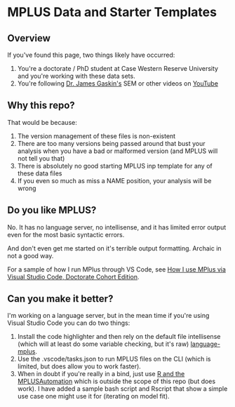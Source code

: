 # MPLUS Data and Starter Templates

## Overview

If you've found this page, two things likely have occurred:

1. You're a doctorate / PhD student at Case Western Reserve University and you're working with these data sets.
2. You're following [Dr. James Gaskin's](https://statwiki.gaskination.com/index.php?title=Main_Page) SEM or other videos on [YouTube](https://www.youtube.com/@Gaskination)

## Why this repo?

That would be because:

1. The version management of these files is non-existent
2. There are too many versions being passed around that bust your analysis when you have a bad or malformed version (and MPLUS will not tell you that)
3. There is absolutely no good starting MPLUS inp template for any of these data files
4. If you even so much as miss a NAME position, your analysis will be wrong

## Do you like MPLUS?

No. It has no language server, no intellisense, and it has limited error output even for the most basic syntactic errors.

And don't even get me started on it's terrible output formatting. Archaic in not a good way.

For a sample of how I run MPlus through VS Code, see [How I use MPlus via Visual Studio Code, Doctorate Cohort Edition](https://www.youtube.com/watch?v=nPrrq7ayWnk).

## Can you make it better?

I'm working on a language server, but in the mean time if you're using Visual Studio Code you can do two things:

1. Install the code highlighter and then rely on the default file intellisense (which will at least do some variable checking, but it's raw) [language-mplus](https://marketplace.visualstudio.com/items?itemName=pacbard.language-mplus).
2. Use the .vscode/tasks.json to run MPLUS files on the CLI (which is limited, but does allow you to work faster).
3. When in doubt if you're really in a bind, just use [R and the MPLUSAutomation](https://cran.r-project.org/web/packages/MplusAutomation/index.html) which is outside the scope of this repo (but does work). I have added a sample bash script and Rscript that show a simple use case one might use it for (iterating on model fit).
